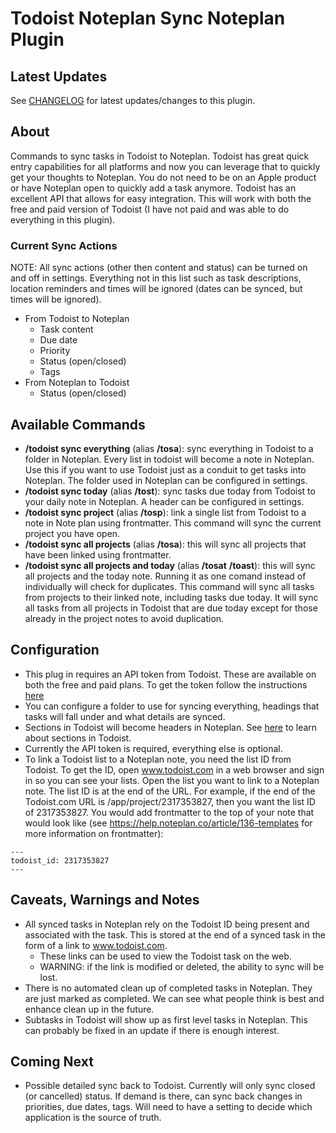 # Todoist Noteplan Sync Noteplan Plugin

## Latest Updates

See [CHANGELOG](https://github.com/NotePlan/plugins/blob/main/dbludeau.TodoistNoteplanSync/CHANGELOG.md) for latest updates/changes to this plugin.

## About
Commands to sync tasks in Todoist to Noteplan.  Todoist has great quick entry capabilities for all platforms and now you can leverage that to quickly get your thoughts to Noteplan.  You do not need to be on an Apple product or have Noteplan open to quickly add a task anymore.  Todoist has an excellent API that allows for easy integration.  This will work with both the free and paid version of Todoist (I have not paid and was able to do everything in this plugin). 

### Current Sync Actions
NOTE: All sync actions (other then content and status) can be turned on and off in settings.  Everything not in this list such as task descriptions, location reminders and times will be ignored (dates can be synced, but times will be ignored).
- From Todoist to Noteplan
    - Task content
    - Due date
    - Priority
    - Status (open/closed)
    - Tags
- From Noteplan to Todoist
    - Status (open/closed)


## Available Commands
- **/todoist sync everything** (alias **/tosa**): sync everything in Todoist to a folder in Noteplan.  Every list in todoist will become a note in Noteplan.  Use this if you want to use Todoist just as a conduit to get tasks into Noteplan.  The folder used in Noteplan can be configured in settings.
- **/todoist sync today** (alias **/tost**): sync tasks due today from Todoist to your daily note in Noteplan. A header can be configured in settings.
- **/todoist sync project** (alias **/tosp**): link a single list from Todoist to a note in Note plan using frontmatter.  This command will sync the current project you have open.
- **/todoist sync all projects** (alias **/tosa**): this will sync all projects that have been linked using frontmatter.
- **/todoist sync all projects and today** (alias **/tosat** **/toast**): this will sync all projects and the today note.  Running it as one comand instead of individually will check for duplicates.  This command will sync all tasks from projects to their linked note, including tasks due today.  It will sync all tasks from all projects in Todoist that are due today except for those already in the project notes to avoid duplication.

## Configuration
- This plug in requires an API token from Todoist.  These are available on both the free and paid plans. To get the token follow the instructions [here](https://todoist.com/help/articles/find-your-api-token)
- You can configure a folder to use for syncing everything, headings that tasks will fall under and what details are synced.
- Sections in Todoist will become headers in Noteplan.  See [here](https://todoist.com/help/articles/introduction-to-sections) to learn about sections in Todoist.  
- Currently the API token is required, everything else is optional.
- To link a Todoist list to a Noteplan note, you need the list ID from Todoist.  To get the ID, open www.todoist.com in a web browser and sign in so you can see your lists.  Open the list you want to link to a Noteplan note.  The list ID is at the end of the URL.  For example, if the end of the Todoist.com URL is /app/project/2317353827, then you want the list ID of 2317353827. You would add frontmatter to the top of your note that would look like (see https://help.noteplan.co/article/136-templates for more information on frontmatter):
```
---
todoist_id: 2317353827
---
```

## Caveats, Warnings and Notes
- All synced tasks in Noteplan rely on the Todoist ID being present and associated with the task.  This is stored at the end of a synced task in the form of a link to www.todoist.com.
  - These links can be used to view the Todoist task on the web.
  - WARNING: if the link is modified or deleted, the ability to sync will be lost.
- There is no automated clean up of completed tasks in Noteplan.  They are just marked as completed.  We can see what people think is best and enhance clean up in the future.
- Subtasks in Todoist will show up as first level tasks in Noteplan.  This can probably be fixed in an update if there is enough interest.


## Coming Next
- Possible detailed sync back to Todoist.  Currently will only sync closed (or cancelled) status. If demand is there, can sync back changes in priorities, due dates, tags. Will need to have a setting to decide which application is the source of truth.

